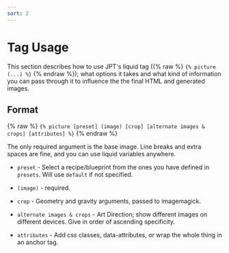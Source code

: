 ```yaml
---
sort: 2
---
```


# Tag Usage

This section describes how to use JPT's liquid tag ({% raw %} `{% picture (...)
%}` {% endraw %}); what options it takes and what kind of information you can pass
through it to influence the the final HTML and generated images.

## Format

{% raw %}
`{% picture [preset] (image) [crop] [alternate images & crops] [attributes] %}`
{% endraw %}

The only required argument is the base image. Line breaks and extra spaces are
fine, and you can use liquid variables anywhere.

* `preset` - Select a recipe/blueprint from the ones you have defined in
  `presets`. Will use `default` if not specified.

* `(image)` - required.

* `crop` - Geometry and gravity arguments, passed to imagemagick.

* `alternate images & crops` - Art Direction; show different images on different
  devices. Give in order of ascending specificity.

* `attributes` - Add css classes, data-attributes, or wrap the whole thing in an
  anchor tag.
